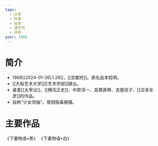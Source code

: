```yaml
---
tags:
  - 日本
  - 作家
  - 绘本
  - 洛可可
  - 异色
year: 1968
---
```

# 简介

- 1968[[2024-01-26|.1.26]]，[[京都府]]。原名岳本稔明。
- [[大阪艺术大学]][[艺术学部]]肄业。
- 喜爱[[太宰治]]、[[横沟正史]]、中原淳一、高橋真琴、吉屋信子、[[涩泽龙彦]]的作品。
- 自称“少女领袖”。曾因吸毒被捕。
# 主要作品

《下妻物语•黑》
《下妻物语•白》
